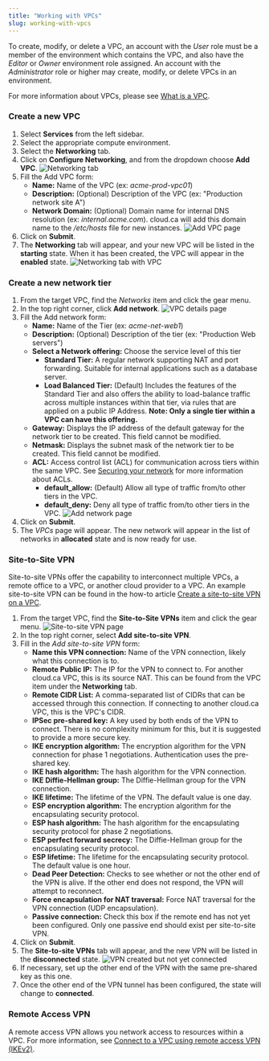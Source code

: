```yaml
---
title: "Working with VPCs"
slug: working-with-vpcs
---
```



<!-- - [Create a new VPC](#create-a-new-vpc)
- [Create a new network tier](#create-a-new-network-tier)
- [Site-to-Site VPN](#site-to-site-vpn)
    + [Considerations:](#considerations-) -->

To create, modify, or delete a VPC, an account with the *User* role must be a member of the environment which contains the VPC, and also have the *Editor* or *Owner* environment role assigned.  An account with the *Administrator* role or higher may create, modify, or delete VPCs in an environment.

For more information about VPCs, please see [What is a VPC](../basic-concepts/what-is-a-vpc.md).

### Create a new VPC

1. Select **Services** from the left sidebar.
1. Select the appropriate compute environment.
1. Select the **Networking** tab.
1. Click on **Configure Networking**, and from the dropdown choose **Add VPC**.
![Networking tab](/assets/cca-working-with-vpcs-1-en.png)
1. Fill the Add VPC form:
   - **Name:** Name of the VPC (ex: *acme-prod-vpc01*)
   - **Description:** (Optional) Description of the VPC (ex: "Production network site A")
   - **Network Domain:** (Optional) Domain name for internal DNS resolution (ex: *internal.acme.com*).  cloud.ca will add this domain name to the */etc/hosts* file for new instances.
   ![Add VPC page](/assets/cca-working-with-vpcs-2-en.png)
1. Click on **Submit**.
1. The **Networking** tab will appear, and your new VPC will be listed in the **starting** state.  When it has been created, the VPC will appear in the **enabled** state.
![Networking tab with VPC](/assets/cca-working-with-vpcs-3-en.png)

### Create a new network tier

1. From the target VPC, find the *Networks* item and click the gear menu.
1. In the top right corner, click **Add network**.
![VPC details page](/assets/cca-working-with-vpcs-4-en.png)
1. Fill the Add network form:
   - **Name:** Name of the Tier (ex: *acme-net-web1*)
   - **Description:** (Optional) Description of the tier (ex: "Production Web servers")
   - **Select a Network offering:**  Choose the service level of this tier
      - **Standard Tier:**  A regular network supporting NAT and port forwarding. Suitable for internal applications such as a database server.
      - **Load Balanced Tier:**  (Default) Includes the features of the Standard Tier and also offers the ability to load-balance traffic across multiple instances within that tier, via rules that are applied on a public IP Address. **Note: Only a single tier within a VPC can have this offering.**
   - **Gateway:** Displays the IP address of the default gateway for the network tier to be created.  This field cannot be modified.
   - **Netmask:**  Displays the subnet mask of the network tier to be created.  This field cannot be modified.
   - **ACL:** Access control list (ACL) for communication across tiers within the same VPC.  See [Securing your network](securing-your-network.md) for more information about ACLs.
      - **default_allow:**  (Default) Allow all type of traffic from/to other tiers in the VPC.
      - **default_deny:**  Deny all type of traffic from/to other tiers in the VPC.
   ![Add network page](/assets/cca-working-with-vpcs-5-en.png)
1. Click on **Submit**.
1. The *VPCs* page will appear.  The new network will appear in the list of networks in **allocated** state and is now ready for use.

### Site-to-Site VPN

Site-to-site VPNs offer the capability to interconnect multiple VPCs, a remote office to a VPC, or another cloud provider to a VPC.  An example site-to-site VPN can be found in the how-to article [Create a site-to-site VPN on a VPC](../how-to/create-site-to-site-vpn-on-vpc.md).

1. From the target VPC, find the **Site-to-Site VPNs** item and click the gear menu.
   ![Site-to-site VPN page](/assets/cca-working-with-vpcs-6-en.png)
1. In the top right corner, select **Add site-to-site VPN**.
1. Fill in the *Add site-to-site VPN* form:
   - **Name this VPN connection:** Name of the VPN connection, likely what this connection is to.
   - **Remote Public IP:** The IP for the VPN to connect to. For another cloud.ca VPC, this is its source NAT. This can be found from the VPC item under the **Networking** tab.
   - **Remote CIDR List:** A comma-separated list of CIDRs that can be accessed through this connection. If connecting to another cloud.ca VPC, this is the VPC's CIDR.
   - **IPSec pre-shared key:** A key used by both ends of the VPN to connect. There is no complexity minimum for this, but it is suggested to provide a more secure key.
   - **IKE encryption algorithm:** The encryption algorithm for the VPN connection for phase 1 negotiations. Authentication uses the pre-shared key.
   - **IKE hash algorithm:**  The hash algorithm for the VPN connection.
   - **IKE Diffie-Hellman group:** The Diffie-Hellman group for the VPN connection.
   - **IKE lifetime:** The lifetime of the VPN. The default value is one day.
   - **ESP encryption algorithm:** The encryption algorithm for the encapsulating security protocol.
   - **ESP hash algorithm:** The hash algorithm for the encapsulating security protocol for phase 2 negotiations.
   - **ESP perfect forward secrecy:** The Diffie-Hellman group for the encapsulating security protocol.
   - **ESP lifetime:** The lifetime for the encapsulating security protocol. The default value is one hour.
   - **Dead Peer Detection:**  Checks to see whether or not the other end of the VPN is alive.  If the other end does not respond, the VPN will attempt to reconnect.
   - **Force encapsulation for NAT traversal:** Force NAT traversal for the VPN connection (UDP encapsulation).
   - **Passive connection:** Check this box if the remote end has not yet been configured. Only one passive end should exist per site-to-site VPN.
1. Click on **Submit**.
1. The **Site-to-site VPNs** tab will appear, and the new VPN will be listed in the **disconnected** state.
   ![VPN created but not yet connected](/assets/cca-working-with-vpcs-7-en.png)
1. If necessary, set up the other end of the VPN with the same pre-shared key as this one.
1. Once the other end of the VPN tunnel has been configured, the state will change to **connected**.

### Remote Access VPN

A remote access VPN allows you network access to resources within a VPC. For more information, see [Connect to a VPC using remote access VPN (IKEv2)](../vpn/cca-using-remote-access.md).
